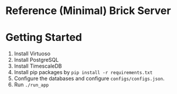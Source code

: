 Reference (Minimal) Brick Server
================================


# Getting Started

1. Install Virtuoso
2. Install PostgreSQL
3. Install TimescaleDB
4. Install pip packages by ``pip install -r requirements.txt``
5. Configure the databases and configure ``configs/configs.json``.
6. Run ``./run_app``

